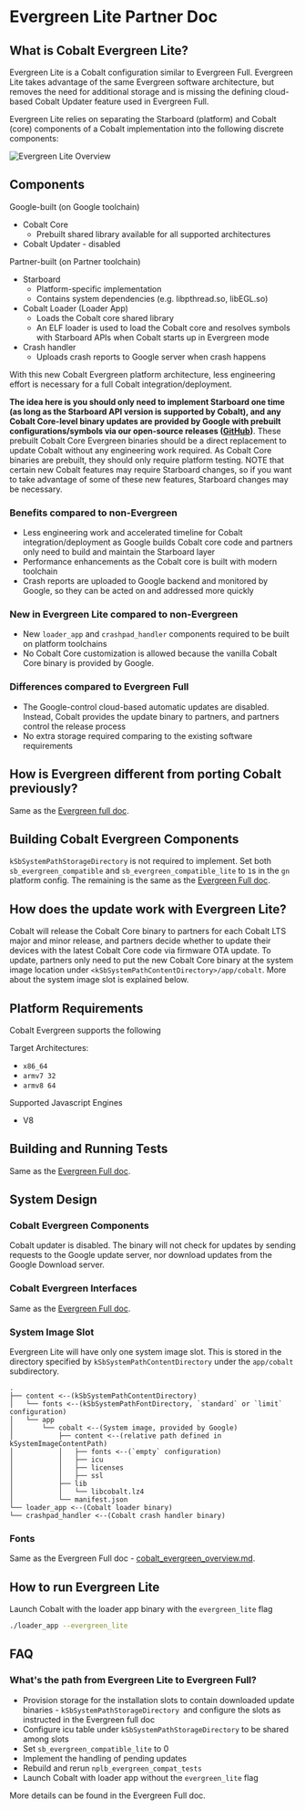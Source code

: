 # Evergreen Lite Partner Doc

## What is Cobalt Evergreen Lite?

Evergreen Lite is a Cobalt configuration similar to Evergreen Full. Evergreen
Lite takes advantage of the same Evergreen software architecture, but removes
the need for additional storage and is missing the defining cloud-based Cobalt
Updater feature used in Evergreen Full.

Evergreen Lite relies on separating the Starboard (platform) and Cobalt (core)
components of a Cobalt implementation into the following discrete components:

![Evergreen Lite Overview](resources/evergreen_lite_overview.png)

## Components

Google-built (on Google toolchain)

*   Cobalt Core
    *   Prebuilt shared library available for all supported architectures
*   Cobalt Updater - disabled

Partner-built (on Partner toolchain)

*   Starboard
    *   Platform-specific implementation
    *   Contains system dependencies (e.g. libpthread.so, libEGL.so)
*   Cobalt Loader (Loader App)
    *   Loads the Cobalt core shared library
    *   An ELF loader is used to load the Cobalt core and resolves symbols with
        Starboard APIs when Cobalt starts up in Evergreen mode
*   Crash handler
    *   Uploads crash reports to Google server when crash happens

With this new Cobalt Evergreen platform architecture, less engineering effort is
 necessary for a full Cobalt integration/deployment.

**The idea here is you should only need to implement Starboard one time (as long
as the Starboard API version is supported by Cobalt), and any Cobalt Core-level
binary updates are provided by Google with prebuilt configurations/symbols via
our open-source releases
([GitHub](https://github.com/youtube/cobalt/releases))**. These prebuilt Cobalt
Core Evergreen binaries should be a direct replacement to update Cobalt without
any engineering work required. As Cobalt Core binaries are prebuilt, they should
only require platform testing. NOTE that certain new Cobalt features may require
Starboard changes, so if you want to take advantage of some of these new
features, Starboard changes may be necessary.

### Benefits compared to non-Evergreen

*   Less engineering work and accelerated timeline for Cobalt
    integration/deployment as Google builds Cobalt core code and partners only
    need to build and maintain the Starboard layer
*   Performance enhancements as the Cobalt core is built with modern toolchain
*   Crash reports are uploaded to Google backend and monitored by Google, so
    they can be acted on and addressed more quickly

### New in Evergreen Lite compared to non-Evergreen

*   New `loader_app` and `crashpad_handler` components required to be built on
    platform toolchains
*   No Cobalt Core customization is allowed because the vanilla Cobalt Core
    binary is provided by Google.

### Differences compared to Evergreen Full

*   The Google-control cloud-based automatic updates are disabled. Instead,
    Cobalt provides the update binary to partners, and partners control the
    release process
*   No extra storage required comparing to the existing software requirements

## How is Evergreen different from porting Cobalt previously?

Same as the [Evergreen full doc](cobalt_evergreen_overview.md).

## Building Cobalt Evergreen Components

`kSbSystemPathStorageDirectory` is not required to implement. Set both
`sb_evergreen_compatible` and `sb_evergreen_compatible_lite` to `1`s in the
`gn` platform config. The remaining is the same as the [Evergreen Full
doc](cobalt_evergreen_overview.md).

## How does the update work with Evergreen Lite?

Cobalt will release the Cobalt Core binary to partners for each Cobalt LTS major
and minor release, and partners decide whether to update their devices with the
latest Cobalt Core code via firmware OTA update. To update, partners only need
to put the new Cobalt Core binary at the system image location under
`<kSbSystemPathContentDirectory>/app/cobalt`. More about the system image slot
is explained below.

## Platform Requirements

Cobalt Evergreen supports the following

Target Architectures:

*   `x86_64`
*   `armv7 32`
*   `armv8 64`

Supported Javascript Engines

*   V8

## Building and Running Tests

Same as the [Evergreen Full doc](cobalt_evergreen_overview.md).

## System Design

### Cobalt Evergreen Components

Cobalt updater is disabled. The binary will not check for updates by sending
requests to the Google update server, nor download updates from the Google
Download server.

### Cobalt Evergreen Interfaces

Same as the [Evergreen Full doc](cobalt_evergreen_overview.md).

### System Image Slot

Evergreen Lite will have only one system image slot. This is stored in the
directory specified by `kSbSystemPathContentDirectory` under the `app/cobalt`
subdirectory.

```none
.
├── content <--(kSbSystemPathContentDirectory)
│   └── fonts <--(kSbSystemPathFontDirectory, `standard` or `limit` configuration)
│   └── app
│       └── cobalt <--(System image, provided by Google)
│           ├── content <--(relative path defined in kSystemImageContentPath)
│           │   ├── fonts <--(`empty` configuration)
│           │   ├── icu
│           │   ├── licenses
│           │   ├── ssl
│           ├── lib
│           │   └── libcobalt.lz4
│           └── manifest.json
└── loader_app <--(Cobalt loader binary)
└── crashpad_handler <--(Cobalt crash handler binary)
```

### Fonts

Same as the Evergreen Full doc -
[cobalt_evergreen_overview.md](cobalt_evergreen_overview.md).

## How to run Evergreen Lite

Launch Cobalt with the loader app binary with the `evergreen_lite` flag

```sh
./loader_app --evergreen_lite
```

## FAQ

### What's the path from Evergreen Lite to Evergreen Full?

*   Provision storage for the installation slots to contain downloaded update
    binaries - `kSbSystemPathStorageDirectory `and configure the slots as
    instructed in the Evergreen full doc
*   Configure icu table under `kSbSystemPathStorageDirectory` to be shared among
    slots
*   Set `sb_evergreen_compatible_lite` to 0
*   Implement the handling of pending updates
*   Rebuild and rerun `nplb_evergreen_compat_tests`
*   Launch Cobalt with loader app without the `evergreen_lite` flag

More details can be found in the Evergreen Full doc.
